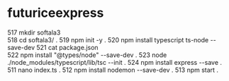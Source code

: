 # futuriceexpress

  517  mkdir softala3  
  518  cd softala3/ . 
  519  npm init -y . 
  520  npm install typescript ts-node --save-dev
  521  cat package.json  
  522  npm install "@types/node" --save-dev . 
  523  node ./node_modules/typescript/lib/tsc --init . 
  524  npm install express --save . 
  511  nano index.ts . 
  512  npm install nodemon --save-dev . 
  513  npm start . 
